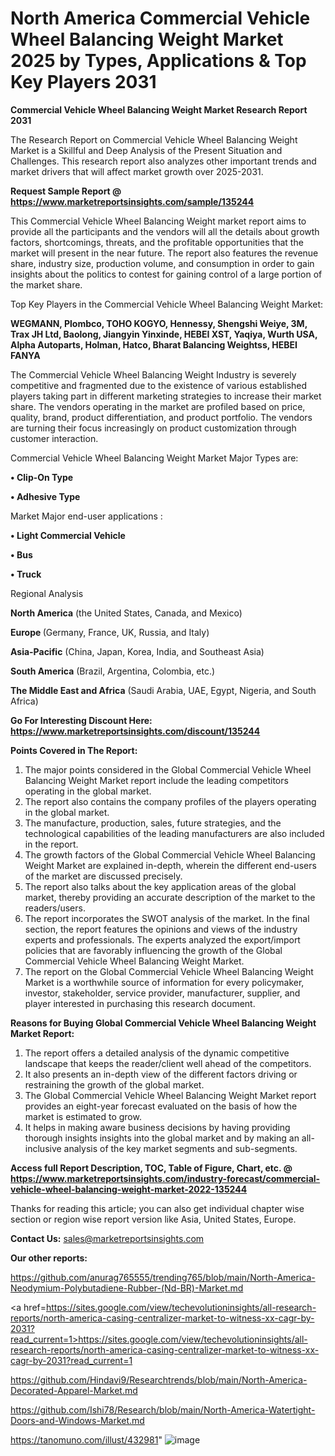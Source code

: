 # North America Commercial Vehicle Wheel Balancing Weight Market 2025 by Types, Applications & Top Key Players 2031

<strong>Commercial Vehicle Wheel Balancing Weight Market Research Report 2031</strong>

The Research Report on Commercial Vehicle Wheel Balancing Weight Market is a Skillful and Deep Analysis of the Present Situation and Challenges. This research report also analyzes other important trends and market drivers that will affect market growth over 2025-2031.

<strong>Request Sample Report @ <a href=https://www.marketreportsinsights.com/sample/135244>https://www.marketreportsinsights.com/sample/135244</a></strong>

This Commercial Vehicle Wheel Balancing Weight market report aims to provide all the participants and the vendors will all the details about growth factors, shortcomings, threats, and the profitable opportunities that the market will present in the near future. The report also features the revenue share, industry size, production volume, and consumption in order to gain insights about the politics to contest for gaining control of a large portion of the market share.

Top Key Players in the Commercial Vehicle Wheel Balancing Weight Market:

<strong>WEGMANN, Plombco, TOHO KOGYO, Hennessy, Shengshi Weiye, 3M, Trax JH Ltd, Baolong, Jiangyin Yinxinde, HEBEI XST, Yaqiya, Wurth USA, Alpha Autoparts, Holman, Hatco, Bharat Balancing Weightss, HEBEI FANYA</strong>

The Commercial Vehicle Wheel Balancing Weight Industry is severely competitive and fragmented due to the existence of various established players taking part in different marketing strategies to increase their market share. The vendors operating in the market are profiled based on price, quality, brand, product differentiation, and product portfolio. The vendors are turning their focus increasingly on product customization through customer interaction.

Commercial Vehicle Wheel Balancing Weight Market Major Types are:

<strong>• Clip-On Type

• Adhesive Type</strong>

Market Major end-user applications :

<strong>• Light Commercial Vehicle

• Bus

• Truck</strong>

Regional Analysis

</u><strong><b>North America</b></strong> (the United States, Canada, and Mexico)

<strong><b>Europe </b></strong>(Germany, France, UK, Russia, and Italy)

<strong><b>Asia-Pacific</b></strong> (China, Japan, Korea, India, and Southeast Asia)

<strong><b>South America</b></strong> (Brazil, Argentina, Colombia, etc.)

<strong><b>The Middle East and Africa</b></strong> (Saudi Arabia, UAE, Egypt, Nigeria, and South Africa)

<strong>Go For Interesting Discount Here: <a href=https://www.marketreportsinsights.com/discount/135244>https://www.marketreportsinsights.com/discount/135244</a></strong>

<strong>Points Covered in The Report:</strong>
<ol>
  <li>The major points considered in the Global Commercial Vehicle Wheel Balancing Weight Market report include the leading competitors operating in the global market.</li>
  <li>The report also contains the company profiles of the players operating in the global market.</li>
  <li>The manufacture, production, sales, future strategies, and the technological capabilities of the leading manufacturers are also included in the report.</li>
  <li>The growth factors of the Global Commercial Vehicle Wheel Balancing Weight Market are explained in-depth, wherein the different end-users of the market are discussed precisely.</li>
  <li>The report also talks about the key application areas of the global market, thereby providing an accurate description of the market to the readers/users.</li>
  <li>The report incorporates the SWOT analysis of the market. In the final section, the report features the opinions and views of the industry experts and professionals. The experts analyzed the export/import policies that are favorably influencing the growth of the Global Commercial Vehicle Wheel Balancing Weight Market.</li>
  <li>The report on the Global Commercial Vehicle Wheel Balancing Weight Market is a worthwhile source of information for every policymaker, investor, stakeholder, service provider, manufacturer, supplier, and player interested in purchasing this research document.</li>
</ol>
<strong>Reasons for Buying Global Commercial Vehicle Wheel Balancing Weight Market Report:</strong>

<ol>
  <li>The report offers a detailed analysis of the dynamic competitive landscape that keeps the reader/client well ahead of the competitors.</li>
  <li>It also presents an in-depth view of the different factors driving or restraining the growth of the global market.</li>
  <li>The Global Commercial Vehicle Wheel Balancing Weight Market report provides an eight-year forecast evaluated on the basis of how the market is estimated to grow.</li>
  <li>It helps in making aware business decisions by having providing thorough insights insights into the global market and by making an all-inclusive analysis of the key market segments and sub-segments.</li>
</ol>
<strong>Access full Report Description, TOC, Table of Figure, Chart, etc. @ <a href=https://www.marketreportsinsights.com/industry-forecast/commercial-vehicle-wheel-balancing-weight-market-2022-135244>https://www.marketreportsinsights.com/industry-forecast/commercial-vehicle-wheel-balancing-weight-market-2022-135244</a></strong>


Thanks for reading this article; you can also get individual chapter wise section or region wise report version like Asia, United States, Europe.

<strong>Contact Us:</strong>
sales@marketreportsinsights.com

<strong>Our other reports:</strong>

<a href=https://github.com/anurag765555/trending765/blob/main/North-America-Neodymium-Polybutadiene-Rubber-(Nd-BR)-Market.md>https://github.com/anurag765555/trending765/blob/main/North-America-Neodymium-Polybutadiene-Rubber-(Nd-BR)-Market.md</a>

<a href=https://sites.google.com/view/techevolutioninsights/all-research-reports/north-america-casing-centralizer-market-to-witness-xx-cagr-by-2031?read_current=1>https://sites.google.com/view/techevolutioninsights/all-research-reports/north-america-casing-centralizer-market-to-witness-xx-cagr-by-2031?read_current=1</a>

<a href=https://github.com/Hindavi9/Researchtrends/blob/main/North-America-Decorated-Apparel-Market.md>https://github.com/Hindavi9/Researchtrends/blob/main/North-America-Decorated-Apparel-Market.md</a>

<a href=https://github.com/Ishi78/Research/blob/main/North-America-Watertight-Doors-and-Windows-Market.md>https://github.com/Ishi78/Research/blob/main/North-America-Watertight-Doors-and-Windows-Market.md</a>

<a href=https://tanomuno.com/illust/432981>https://tanomuno.com/illust/432981</a>"
![image](https://github.com/user-attachments/assets/9cf7ad38-9de7-4c90-87fa-1ed5b40de1cb)
